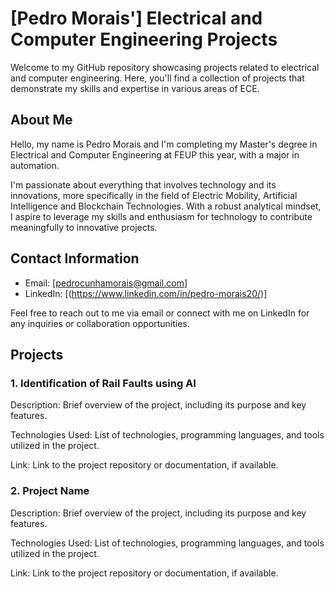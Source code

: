 # [Pedro Morais'] Electrical and Computer Engineering Projects

Welcome to my GitHub repository showcasing projects related to electrical and computer engineering. Here, you'll find a collection of projects that demonstrate my skills and expertise in various areas of ECE.

## About Me

Hello, my name is Pedro Morais and I'm completing my Master's degree in Electrical and Computer Engineering at FEUP this year, with a major in automation.

I'm passionate about everything that involves technology and its innovations, more specifically in the field of Electric Mobility, Artificial Intelligence and Blockchain Technologies. With a robust analytical mindset, I aspire to leverage my skills and enthusiasm for technology to contribute meaningfully to innovative projects.

## Contact Information

- Email: [pedrocunhamorais@gmail.com]
- LinkedIn: [(https://www.linkedin.com/in/pedro-morais20/)]

Feel free to reach out to me via email or connect with me on LinkedIn for any inquiries or collaboration opportunities.

## Projects

### 1. Identification of Rail Faults using AI

Description: Brief overview of the project, including its purpose and key features.

Technologies Used: List of technologies, programming languages, and tools utilized in the project.

Link: Link to the project repository or documentation, if available.

### 2. Project Name

Description: Brief overview of the project, including its purpose and key features.

Technologies Used: List of technologies, programming languages, and tools utilized in the project.

Link: Link to the project repository or documentation, if available.

<!-- Add more projects as needed -->



